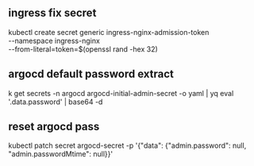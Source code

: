 ## ingress fix secret

kubectl create secret generic ingress-nginx-admission-token \
  --namespace ingress-nginx \
  --from-literal=token=$(openssl rand -hex 32)

## argocd default password extract

k get secrets -n argocd argocd-initial-admin-secret  -o yaml | yq eval '.data.password'  | base64 -d


## reset argocd pass

kubectl patch secret argocd-secret  -p '{"data": {"admin.password": null, "admin.passwordMtime": null}}'